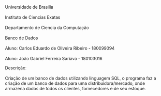 Universidade de Brasilia<br />  										    
Instituto de Ciencias Exatas<br />  
Departamento de Ciencia da Computação<br />  							    
Banco de Dados <br />  
Aluno: Carlos Eduardo de Oliveira Ribeiro - 180099094 <br />  			
Aluno: João Gabriel Ferreira Sariava - 180103016	<br />  

 Descrição:<br />  
 Criação de um banco de dados utilizando linguagem SQL, o programa faz a criação de um banco de dados para uma
 distribuidora/mercado, onde armazena dados de todos os clientes, fornecedores e de seu estoque.
